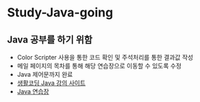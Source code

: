# Study-Java-going
## Java 공부를 하기 위함
- Color Scripter 사용을 통한 코드 확인 및 주석처리를 통한 결과값 작성
- 메일 페이지의 목차를 통해 해당 연습장으로 이동할 수 있도록 수정
- Java 제어문까지 완료
- [생활코딩 Java 강의 사이트](https://opentutorials.org/module/4294)
- [Java 연습장](https://hyungjinhan.github.io/Study-Java-going/Java_web/Java.html)
